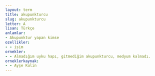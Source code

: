 ```yaml
---
layout: term
title: akupunkturcu
slug: akupunkturcu
letter: A
lisan: Türkçe
anlamlar:
- Akupunktur yapan kimse
ozellikler:
- - isim
ornekler:
- - Almadığım uyku hapı, gitmediğim akupunkturcu, medyum kalmadı.
orneklerkaynak:
- - Ayşe Kulin
---
```

